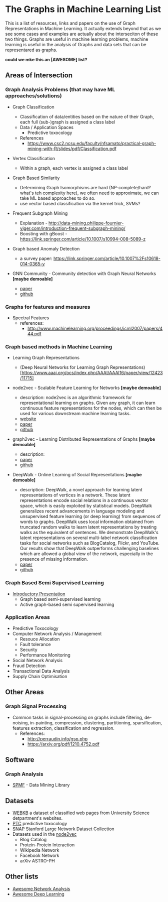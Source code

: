 # The Graphs in Machine Learning List

This is a list of resources, links and papers on the use of Graph Representations in Machine Learning. It actually extends beyond that as we see some cases and examples are actually about the interseciton of these two things. Graphs are useful in machine learning problems, 
machine learning is useful in the analysis of Graphs and data sets that can be representared as graphs.

**could we mke this an [AWESOME] list?** 

## Areas of Intersection

### Graph Analysis Problems (that may have ML approaches/solutions)

 - Graph Classification
   - Classification of data/entities based on the nature of their Graph, each full (sub-)graph is assigned a class label
   - Data / Application Spaces
        - Predictive toxocology
   - References
        - https://www.csc2.ncsu.edu/faculty/nfsamato/practical-graph-mining-with-R/slides/pdf/Classification.pdf
 - Vertex Classification
    - Within a graph, each vertex is assigned a class label
 - Graph Based Similarity
    - Determining Graph Isomorphisms are hard (NP-complete/hard? what's teh complexity here), we often need to approximate, we can take ML based approaches to do so.
    - use vector based classification via the kernel trick, SVMs?
 - Frequent Subgraph Mining
    - Explanation - http://data-mining.philippe-fournier-viger.com/introduction-frequent-subgraph-mining/
    - Boosting with gBoost - https://link.springer.com/article/10.1007/s10994-008-5089-z
 - Graph based Anomaly Detection
    - a survey paper: https://link.springer.com/article/10.1007%2Fs10618-014-0365-y

  - GNN Community - Community detection with Graph Neural Networks **[maybe demoable]**
    - [paper](https://arxiv.org/pdf/1705.08415.pdf)
    - [github](https://github.com/joanbruna/GNN_community)

### Graphs for features and measures

 - Spectral Features
   - references:
     - http://www.machinelearning.org/proceedings/icml2007/papers/444.pdf

### Graph based methods in Machine Learning

 - Learning Graph Representations
   - (Deep Neural Networks for Learning Graph Representations)[https://www.aaai.org/ocs/index.php/AAAI/AAAI16/paper/view/12423/11715]

 - node2vec - Scalable Feature Learning for Networks **[maybe demoable]**
   - description: node2vec is an algorithmic framework for representational learning on graphs. Given any graph, it can learn continuous feature representations for the nodes, which can then be used for various downstream machine learning tasks.
   - [website](http://snap.stanford.edu/node2vec/)
   - [paper](https://arxiv.org/abs/1607.00653)
   - [github](https://github.com/aditya-grover/node2vec)
   
 - graph2vec - Learning Distributed Representations of Graphs **[maybe demoable]**
   - description:
   - [paper](https://arxiv.org/abs/1707.05005)
   - [github](https://github.com/allentran/graph2vec)
      
 - DeepWalk - Online Learning of Social Representations **[maybe demoable]**
   - description: DeepWalk, a novel approach for learning latent representations of vertices in a network. These latent representations encode social relations in a continuous vector space, which is easily exploited by statistical models. DeepWalk generalizes recent advancements in language modeling and unsupervised feature learning (or deep learning) from sequences of words to graphs. DeepWalk uses local information obtained from truncated random walks to learn latent representations by treating walks as the equivalent of sentences. We demonstrate DeepWalk's latent representations on several multi-label network classification tasks for social networks such as BlogCatalog, Flickr, and YouTube. Our results show that DeepWalk outperforms challenging baselines which are allowed a global view of the network, especially in the presence of missing information.
   - [paper](https://arxiv.org/abs/1403.6652)
   - [github](https://github.com/phanein/deepwalk)
   
 ### Graph Based Semi Supervised Learning
  
  - [Introductory Presentation](http://mlg.eng.cam.ac.uk/zoubin/talks/lect3ssl.pdf)
    - Graph based semi-supervised learning
    - Active graph-based semi supervised learning
 
### Application Areas

 - Predictive Toxocology
 - Computer Network Analysis / Management
    - Resouce Allocation
    - Fault tolerance
    - Security
    - Performance Monitoring
 - Social Network Analysis
 - Fraud Detection
 - Transactional Data Analysis
 - Supply Chain Optimisation
 



## Other Areas

### Graph Signal Processing

 - Common tasks in signal-processing on graphs include filtering, de-noising, in-painting, compression, clustering, partitioning, sparsification, features extraction, classification and regression.
   - References: 
     - http://perraudin.info/gsp.php
     - https://arxiv.org/pdf/1210.4752.pdf



## Software

### Graph Analysis

  - [SPMF](http://www.philippe-fournier-viger.com/spmf/) - Data Mining Library 


## Datasets

  - [WEBKB](http://www.cs.cmu.edu/~webkb/) a dataset of classified web pages from University Science detpartment's websites.
  - [PTC](https://relational.fit.cvut.cz/dataset/PTC) predictive toxocology
  - [SNAP](http://snap.stanford.edu/data/index.html) Stanford Large Network Dataset Collection
  - Datasets used in the [node2vec](http://snap.stanford.edu/node2vec/#datasets)
    - Blog Catalog
    - Protein-Protein Interaction
    - Wikipedia Network
    - Facebook Network
    - arXiv ASTRO-PH
  

## Other lists

 - [Awesome Network Analysis](https://github.com/briatte/awesome-network-analysis)
 - [Awesome Deep Learning](https://github.com/ChristosChristofidis/awesome-deep-learning)



